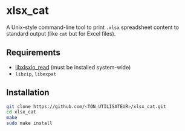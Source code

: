 # xlsx_cat

A Unix-style command-line tool to print `.xlsx` spreadsheet content to standard output (like `cat` but for Excel files).

## Requirements

- [libxlsxio_read](https://github.com/brechtsanders/xlsxio) (must be installed system-wide)
- `libzip`, `libexpat`

## Installation

```bash
git clone https://github.com/<TON_UTILISATEUR>/xlsx_cat.git
cd xlsx_cat
make
sudo make install
